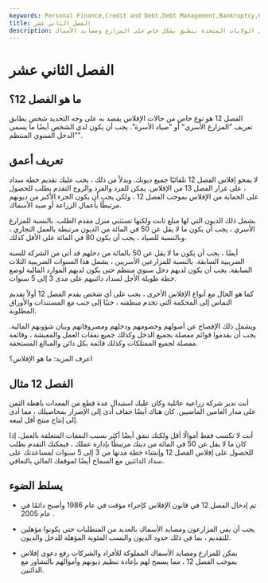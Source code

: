 ```yaml
---
keywords: Personal Finance,Credit and Debt,Debt Management,Bankruptcy,Chapter 7,Creditors,Debt,Liabilities
title: الفصل الثاني عشر
description: الفصل 12 هو شكل من أشكال ملفات الإفلاس في الولايات المتحدة ينطبق بشكل خاص على المزارع ومصايد الأسماك.
---
```


# الفصل الثاني عشر
## ما هو الفصل 12؟

الفصل 12 هو نوع خاص من حالات الإفلاس يقصد به على وجه التحديد شخص يطابق تعريف "المزارع الأسري" أو "صياد الأسرة". يجب أن يكون لدى الشخص أيضًا ما يسمى "الدخل السنوي المنتظم".

## تعريف أعمق

لا يمحو إفلاس الفصل 12 تلقائيًا جميع ديونك. وبدلاً من ذلك ، يجب عليك تقديم خطة سداد ، على غرار الفصل 13 من الإفلاس. يمكن للفرد والفرد والزوج التقدم بطلب للحصول على الحماية من الإفلاس بموجب الفصل 12 ، ولكن يجب أن يكون الجزء الأكبر من ديونهم مرتبطًا بأعمال الزراعة أو صيد الأسماك.

يشمل ذلك الديون التي لها مبلغ ثابت ولكنها تستثني منزل مقدم الطلب. بالنسبة للمزارع الأسري ، يجب أن يكون ما لا يقل عن 50 في المائة من الديون مرتبطة بالعمل التجاري ، وبالنسبة للصياد ، يجب أن يكون 80 في المائة على الأقل كذلك.

أيضًا ، يجب أن يكون ما لا يقل عن 50 بالمائة من دخلهم قد أتى من الشركة للسنة الضريبية السابقة. بالنسبة للمزارعين الأسريين ، يشمل هذا السنوات الضريبية الثلاث السابقة. يجب أن يكون لديهم دخل سنوي منتظم حتى يكون لديهم الموارد المالية لوضع خطة طويلة الأجل لسداد دائنيهم على مدى 3 إلى 5 سنوات.

كما هو الحال مع أنواع الإفلاس الأخرى ، يجب على أي شخص يقدم الفصل 12 أولاً تقديم التماس إلى المحكمة التي تخدم منطقته ، جنبًا إلى جنب مع المستندات والأوراق المطلوبة.

ويشمل ذلك الإفصاح عن أصولهم وخصومهم ودخلهم ومصروفاتهم وبيان شؤونهم المالية. يجب أن يقدموا قوائم مفصلة بجميع الدخل وكذلك جميع نفقات العمل والمعيشة ، وقائمة مفصلة لجميع الممتلكات وكذلك قائمة بكل دائن والمبالغ المستحقة.

اعرف المزيد: ما هو الإفلاس؟

## الفصل 12 مثال

أنت تدير شركة زراعية عائلية وكان عليك استبدال عدة قطع من المعدات باهظة الثمن على مدار العامين الماضيين. كان هناك أيضًا جفاف أدى إلى الإضرار بمحاصيلك ، مما أدى إلى إنتاج منتج أقل لبيعه.

أنت لا تكسب فقط أموالًا أقل ولكنك تنفق أيضًا أكثر بسبب النفقات المتعلقة بالعمل. إذا كان ما لا يقل عن 50 في المائة من دينك مرتبطًا بإدارة عملك ، فيمكنك التقدم بطلب للحصول على إفلاس الفصل 12 وإنشاء خطة مدتها من 3 إلى 5 سنوات لمساعدتك على سداد الدائنين مع السماح أيضًا لموقفك المالي بالتعافي.

## يسلط الضوء

- تم إدخال الفصل 12 في قانون الإفلاس كإجراء مؤقت في عام 1986 وأصبح دائمًا في عام 2005 .

- يجب أن يفي المزارعون ومصايد الأسماك بالعديد من المتطلبات حتى يكونوا مؤهلين للتقديم ، بما في ذلك حدود الديون والنسب المئوية المؤهلة للدخل والديون.

- يمكن للمزارع ومصايد الأسماك المملوكة للأفراد والشركات رفع دعوى إفلاس بموجب الفصل 12 ، مما يسمح لهم بإعادة تنظيم ديونهم وأموالهم بالتشاور مع الدائنين.

